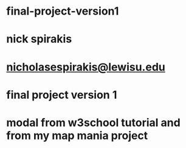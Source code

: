 # final-project-version1
# nick spirakis
# nicholasespirakis@lewisu.edu
# final project version 1
# modal from w3school tutorial and from my map mania project